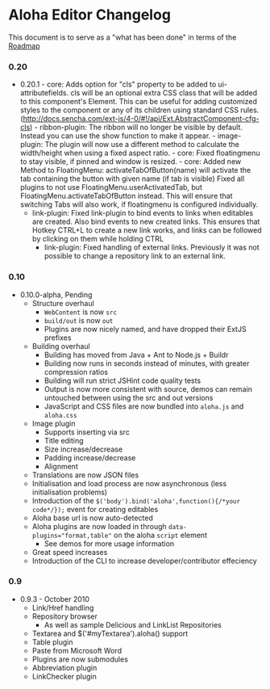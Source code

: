 # Aloha Editor Changelog

This document is to serve as a "what has been done" in terms of the [Roadmap](http://aloha-editor.org/wiki/Roadmap)


### 0.20

- 0.20.1
       - core: Adds option for "cls" property to be added to ui-attributefields.
	       cls will be an optional extra CSS class that will be added to this component's Element. This can be useful for adding customized styles to the component or any of its children using standard CSS rules. (http://docs.sencha.com/ext-js/4-0/#!/api/Ext.AbstractComponent-cfg-cls)
       - ribbon-plugin: The ribbon will no longer be visible by default. Instead you can use the show function to make it appear.
       - image-plugin: The plugin will now use a different method to calculate the width/height when using a fixed aspect ratio.
       - core: Fixed floatingmenu to stay visible, if pinned and window is resized.
       - core: Added new Method to FloatingMenu: activateTabOfButton(name) will activate the tab containing the button with given name (if tab is visible)
 	       Fixed all plugins to not use FloatingMenu.userActivatedTab, but FloatingMenu.activateTabOfButton instead. This will ensure that switching Tabs will also work, if floatingmenu is configured individually.
	- link-plugin: Fixed link-plugin to bind events to links when editables are created. Also bind events to new created links. This ensures that Hotkey CTRL+L to create a new link works, and links can be followed by clicking on them while holding CTRL
        - link-plugin: Fixed handling of external links. Previously it was not possible to change a repository link to an external link.

### 0.10

- 0.10.0-alpha, Pending
	- Structure overhaul
		- `WebContent` is now `src`
		- `build/out` is now `out`
		- Plugins are now nicely named, and have dropped their ExtJS prefixes
	- Building overhaul
		- Building has moved from Java + Ant to Node.js + Buildr
		- Building now runs in seconds instead of minutes, with greater compression ratios
		- Building will run strict JSHint code quality tests
		- Output is now more consistent with source, demos can remain untouched between using the src and out versions
		- JavaScript and CSS files are now bundled into `aloha.js` and `aloha.css`
	- Image plugin
		- Supports inserting via src
		- Title editing
		- Size increase/decrease
		- Padding increase/decrease
		- Alignment
	- Translations are now JSON files
	- Initialisation and load process are now asynchronous (less initialisation problems)
	- Introduction of the `$('body').bind('aloha',function(){/*your code*/});` event for creating editables
	- Aloha base url is now auto-detected
	- Aloha plugins are now loaded in through `data-plugins="format,table"` on the aloha `script` element
		- See demos for more usage information
	- Great speed increases
	- Introduction of the CLI to increase developer/contributor effeciency


### 0.9

- 0.9.3 - October 2010
	- Link/Href handling
	- Repository browser
		- As well as sample Delicious and LinkList Repositories
	- Textarea and $('#myTextarea').aloha() support
	- Table plugin
	- Paste from Microsoft Word
	- Plugins are now submodules
	- Abbreviation plugin
	- LinkChecker plugin
